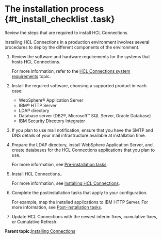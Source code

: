 # The installation process {#t_install_checklist .task}

Review the steps that are required to install HCL Connections.

Installing HCL Connections in a production environment involves several procedures to deploy the different components of the environment.

1.  Review the software and hardware requirements for the systems that hosts HCL Connections.

    For more information, refer to the [HCL Connections system requirements](https://support.hcltechsw.com/csm?id=kb_article&sysparm_article=KB0073654) topic.

2.  Install the required software, choosing a supported product in each case:

    -   WebSphere® Application Server
    -   IBM® HTTP Server
    -   LDAP directory
    -   Database server \(DB2®, Microsoft™ SQL Server, Oracle Database\)
    -   IBM Security Directory Integrator
3.  If you plan to use mail notification, ensure that you have the SMTP and DNS details of your mail infrastructure available at installation time.

4.  Prepare the LDAP directory, install WebSphere Application Server, and create databases for the HCL Connections applications that you plan to use.

    For more information, see [Pre-installation tasks](c_preinstall_actions.md).

5.  Install HCL Connections..

    For more information, see [Installing HCL Connections](c_installing_overview.md).

6.  Complete the postinstallation tasks that apply to your configuration.

    For example, map the installed applications to IBM HTTP Server. For more information, see [Post-installation tasks](r_post-installation_tasks.md).

7.  Update HCL Connections with the newest interim fixes, cumulative fixes, or Cumulative Refresh.


**Parent topic:**[Installing Connections](../install/c_installing.md)

